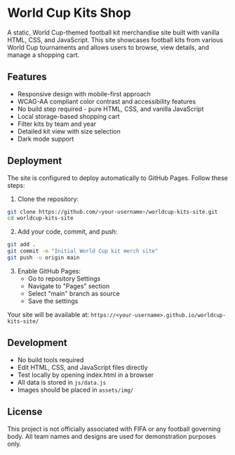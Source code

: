 # World Cup Kits Shop

A static, World Cup-themed football kit merchandise site built with vanilla HTML, CSS, and JavaScript. This site showcases football kits from various World Cup tournaments and allows users to browse, view details, and manage a shopping cart.

## Features

- Responsive design with mobile-first approach
- WCAG-AA compliant color contrast and accessibility features
- No build step required - pure HTML, CSS, and vanilla JavaScript
- Local storage-based shopping cart
- Filter kits by team and year
- Detailed kit view with size selection
- Dark mode support

## Deployment

The site is configured to deploy automatically to GitHub Pages. Follow these steps:

1. Clone the repository:
```bash
git clone https://github.com/<your-username>/worldcup-kits-site.git
cd worldcup-kits-site
```

2. Add your code, commit, and push:
```bash
git add .
git commit -m "Initial World Cup kit merch site"
git push -u origin main
```

3. Enable GitHub Pages:
   - Go to repository Settings
   - Navigate to "Pages" section
   - Select "main" branch as source
   - Save the settings

Your site will be available at: `https://<your-username>.github.io/worldcup-kits-site/`

## Development

- No build tools required
- Edit HTML, CSS, and JavaScript files directly
- Test locally by opening index.html in a browser
- All data is stored in `js/data.js`
- Images should be placed in `assets/img/`

## License

This project is not officially associated with FIFA or any football governing body. All team names and designs are used for demonstration purposes only. 
